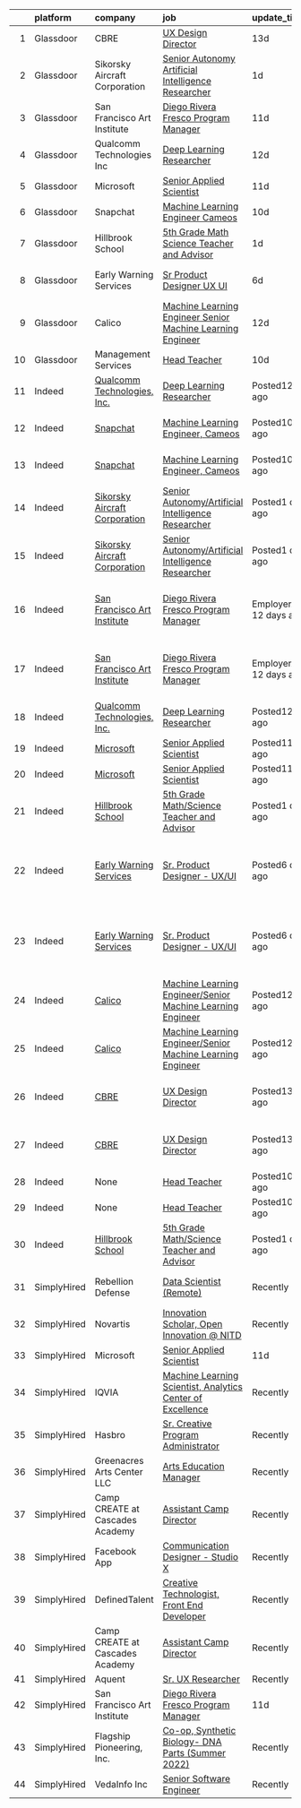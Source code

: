 

|    | platform    | company                                                                                   | job                                                                                                                                                                                                                                                                                                                                                                                                                                                                                                                                                                                                                                                                                                                                                                                                                                                                          | update_time                | location                                                      |
|---:|:------------|:------------------------------------------------------------------------------------------|:-----------------------------------------------------------------------------------------------------------------------------------------------------------------------------------------------------------------------------------------------------------------------------------------------------------------------------------------------------------------------------------------------------------------------------------------------------------------------------------------------------------------------------------------------------------------------------------------------------------------------------------------------------------------------------------------------------------------------------------------------------------------------------------------------------------------------------------------------------------------------------|:---------------------------|:--------------------------------------------------------------|
|  1 | Glassdoor   | CBRE                                                                                      | [UX Design Director](https://www.glassdoor.com/partner/jobListing.htm?pos=106&ao=1136043&s=58&guid=0000017e1eb1be3182987f0c4a4204e2&src=GD_JOB_AD&t=SR&vt=w&cs=1_a196460d&cb=1641192472526&jobListingId=1007519715778&jrtk=3-0-1fofb3fp1u1di801-1fofb3fpfu1j0800-1fbfd78e4aff5582-)                                                                                                                                                                                                                                                                                                                                                                                                                                                                                                                                                                                          | 13d                        | Dallas, TX                                                    |
|  2 | Glassdoor   | Sikorsky Aircraft Corporation                                                             | [Senior Autonomy Artificial Intelligence Researcher](https://www.glassdoor.com/partner/jobListing.htm?pos=107&ao=1136043&s=58&guid=0000017e1eb1be3182987f0c4a4204e2&src=GD_JOB_AD&t=SR&vt=w&cs=1_c426ba28&cb=1641192472526&jobListingId=1007538103303&jrtk=3-0-1fofb3fp1u1di801-1fofb3fpfu1j0800-03703b29c11a8d54-)                                                                                                                                                                                                                                                                                                                                                                                                                                                                                                                                                          | 1d                         | Palo Alto, CA                                                 |
|  3 | Glassdoor   | San Francisco Art Institute                                                               | [Diego Rivera Fresco Program Manager](https://www.glassdoor.com/partner/jobListing.htm?pos=101&ao=1110586&s=58&guid=0000017e1eb1be3182987f0c4a4204e2&src=GD_JOB_AD&t=SR&vt=w&ea=1&cs=1_a2c2165d&cb=1641192472525&jobListingId=1007524141105&cpc=3BA4CE39D5B5DEF5&jrtk=3-0-1fofb3fp1u1di801-1fofb3fpfu1j0800-2a6df1dfa11d30d6--6NYlbfkN0ATuzukLZvOA7Cxi5gGVTPK8s05ijijAIGQnHXs5Od0XyxwTL5N3v8N5rEzBUODqZiH748ZbPKQJcKus3kZb059aYT78es3MZwfjZX1U739F_YxMgw7Ht_IJCIbX7EDQhTEs_ZvdSytoDVq5O0ZhfCJqT1vol6BfVuH0QZKtr4DU5BzgP-3PIRI_FbVJgnu8OXWHxNXxZuCYZT2jc8mk9PYfMU7Gys1K_Tb4o7xVQ8SLmRCquJWMFLTX5FPwM0arpciOeOttOieirhl9KVZsAklylIxakR9TfJq_RhR-6lnfrmw37B4E_bqsdhcog7ZTuEPPlqgFyF-zurxrYwYCJgc09BFkm4fqVolqTVF1R2dpGZn872BqLcUTKyztHGlzDhDOZgjUzKYFMi-caw1YObsHwX7jklZ4kotVDyOsNnjQSg_f-UrwJzTQPo1vTdYTU0oZV_-Sja1o6xXQTVWuu590Ji5NL_Uf1Zcezq-Hov15R7ythqY7FUb_MWTxcIHAhs%3D) | 11d                        | San Francisco, CA                                             |
|  4 | Glassdoor   | Qualcomm Technologies  Inc                                                                | [Deep Learning Researcher](https://www.glassdoor.com/partner/jobListing.htm?pos=102&ao=1136043&s=58&guid=0000017e1eb1be3182987f0c4a4204e2&src=GD_JOB_AD&t=SR&vt=w&cs=1_5acea574&cb=1641192472525&jobListingId=1007522146244&jrtk=3-0-1fofb3fp1u1di801-1fofb3fpfu1j0800-77f1c9b6ba7c99a2-)                                                                                                                                                                                                                                                                                                                                                                                                                                                                                                                                                                                    | 12d                        | San Diego, CA                                                 |
|  5 | Glassdoor   | Microsoft                                                                                 | [Senior Applied Scientist](https://www.glassdoor.com/partner/jobListing.htm?pos=103&ao=1136043&s=58&guid=0000017e1eb1be3182987f0c4a4204e2&src=GD_JOB_AD&t=SR&vt=w&cs=1_a4c6610a&cb=1641192472525&jobListingId=1007523842342&jrtk=3-0-1fofb3fp1u1di801-1fofb3fpfu1j0800-d9143879c7f2f282-)                                                                                                                                                                                                                                                                                                                                                                                                                                                                                                                                                                                    | 11d                        | Bellevue, WA                                                  |
|  6 | Glassdoor   | Snapchat                                                                                  | [Machine Learning Engineer  Cameos](https://www.glassdoor.com/partner/jobListing.htm?pos=104&ao=1136043&s=58&guid=0000017e1eb1be3182987f0c4a4204e2&src=GD_JOB_AD&t=SR&vt=w&cs=1_9a924d1b&cb=1641192472525&jobListingId=1007525976359&jrtk=3-0-1fofb3fp1u1di801-1fofb3fpfu1j0800-c5a41f628737bed6-)                                                                                                                                                                                                                                                                                                                                                                                                                                                                                                                                                                           | 10d                        | Los Angeles, CA                                               |
|  7 | Glassdoor   | Hillbrook School                                                                          | [5th Grade Math Science Teacher and Advisor](https://www.glassdoor.com/partner/jobListing.htm?pos=108&ao=1136043&s=58&guid=0000017e1eb1be3182987f0c4a4204e2&src=GD_JOB_AD&t=SR&vt=w&cs=1_0927a9cc&cb=1641192472526&jobListingId=1007537774037&jrtk=3-0-1fofb3fp1u1di801-1fofb3fpfu1j0800-491c8e2b3222c27f-)                                                                                                                                                                                                                                                                                                                                                                                                                                                                                                                                                                  | 1d                         | Los Gatos, CA                                                 |
|  8 | Glassdoor   | Early Warning Services                                                                    | [Sr  Product Designer   UX UI](https://www.glassdoor.com/partner/jobListing.htm?pos=105&ao=1136043&s=58&guid=0000017e1eb1be3182987f0c4a4204e2&src=GD_JOB_AD&t=SR&vt=w&ea=1&cs=1_0964a1f3&cb=1641192472525&jobListingId=1007531328048&jrtk=3-0-1fofb3fp1u1di801-1fofb3fpfu1j0800-55ac4440cce23a4b-)                                                                                                                                                                                                                                                                                                                                                                                                                                                                                                                                                                           | 6d                         | San Francisco, CA                                             |
|  9 | Glassdoor   | Calico                                                                                    | [Machine Learning Engineer Senior Machine Learning Engineer](https://www.glassdoor.com/partner/jobListing.htm?pos=109&ao=1136043&s=58&guid=0000017e1eb1be3182987f0c4a4204e2&src=GD_JOB_AD&t=SR&vt=w&cs=1_ece65b5a&cb=1641192472526&jobListingId=1007521496766&jrtk=3-0-1fofb3fp1u1di801-1fofb3fpfu1j0800-f268b98dae3b4a2f-)                                                                                                                                                                                                                                                                                                                                                                                                                                                                                                                                                  | 12d                        | South San Francisco, CA                                       |
| 10 | Glassdoor   | Management Services                                                                       | [Head Teacher](https://www.glassdoor.com/partner/jobListing.htm?pos=110&ao=1136043&s=58&guid=0000017e1eb1be3182987f0c4a4204e2&src=GD_JOB_AD&t=SR&vt=w&ea=1&cs=1_3b84602e&cb=1641192472527&jobListingId=1007525825599&jrtk=3-0-1fofb3fp1u1di801-1fofb3fpfu1j0800-f4cd27d5a4ab89d5-)                                                                                                                                                                                                                                                                                                                                                                                                                                                                                                                                                                                           | 10d                        | Long Island City, NY                                          |
| 11 | Indeed      | [Qualcomm Technologies, Inc.](https://www.indeed.com/cmp/Qualcomm)                        | [Deep Learning Researcher](https://www.indeed.com/rc/clk?jk=77f1c9b6ba7c99a2&fccid=d40ebe11fc879426&vjs=3)                                                                                                                                                                                                                                                                                                                                                                                                                                                                                                                                                                                                                                                                                                                                                                   | Posted12 days ago          | San Diego, CA+1 location                                      |
| 12 | Indeed      | [Snapchat](https://www.indeed.com/cmp/Snap-Inc.)                                          | [Machine Learning Engineer, Cameos](https://www.indeed.com/rc/clk?jk=c5a41f628737bed6&fccid=f368300325e8e8bc&vjs=3)                                                                                                                                                                                                                                                                                                                                                                                                                                                                                                                                                                                                                                                                                                                                                          | Posted10 days ago          | Los Angeles, CA 90291 (Venice area)                           |
| 13 | Indeed      | [Snapchat](https://www.indeed.com/cmp/Snap-Inc.)                                          | [Machine Learning Engineer, Cameos](https://www.indeed.com/rc/clk?jk=c5a41f628737bed6&fccid=f368300325e8e8bc&vjs=3)                                                                                                                                                                                                                                                                                                                                                                                                                                                                                                                                                                                                                                                                                                                                                          | Posted10 days ago          | Los Angeles, CA 90291 (Venice area)                           |
| 14 | Indeed      | [Sikorsky Aircraft Corporation](https://www.indeed.com/cmp/Sikorsky-Aircraft-Corporation) | [Senior Autonomy/Artificial Intelligence Researcher](https://www.indeed.com/rc/clk?jk=03703b29c11a8d54&fccid=6240c667c0daf144&vjs=3)                                                                                                                                                                                                                                                                                                                                                                                                                                                                                                                                                                                                                                                                                                                                         | Posted1 day ago            | Palo Alto, CA                                                 |
| 15 | Indeed      | [Sikorsky Aircraft Corporation](https://www.indeed.com/cmp/Sikorsky-Aircraft-Corporation) | [Senior Autonomy/Artificial Intelligence Researcher](https://www.indeed.com/rc/clk?jk=03703b29c11a8d54&fccid=6240c667c0daf144&vjs=3)                                                                                                                                                                                                                                                                                                                                                                                                                                                                                                                                                                                                                                                                                                                                         | Posted1 day ago            | Palo Alto, CA                                                 |
| 16 | Indeed      | [San Francisco Art Institute](https://www.indeed.com/cmp/SAN-Francisco-Art-Institute)     | [Diego Rivera Fresco Program Manager](https://www.indeed.com/company/San-Francisco-Art-Institute/jobs/Diego-Rivera-Fresco-Program-Manager-2a6df1dfa11d30d6?fccid=ac6cf8a90c1cda84&vjs=3)                                                                                                                                                                                                                                                                                                                                                                                                                                                                                                                                                                                                                                                                                     | EmployerActive 12 days ago | San Francisco, CA 94133 (Russian Hill area)                   |
| 17 | Indeed      | [San Francisco Art Institute](https://www.indeed.com/cmp/SAN-Francisco-Art-Institute)     | [Diego Rivera Fresco Program Manager](https://www.indeed.com/company/San-Francisco-Art-Institute/jobs/Diego-Rivera-Fresco-Program-Manager-2a6df1dfa11d30d6?fccid=ac6cf8a90c1cda84&vjs=3)                                                                                                                                                                                                                                                                                                                                                                                                                                                                                                                                                                                                                                                                                     | EmployerActive 12 days ago | San Francisco, CA 94133 (Russian Hill area)                   |
| 18 | Indeed      | [Qualcomm Technologies, Inc.](https://www.indeed.com/cmp/Qualcomm)                        | [Deep Learning Researcher](https://www.indeed.com/rc/clk?jk=77f1c9b6ba7c99a2&fccid=d40ebe11fc879426&vjs=3)                                                                                                                                                                                                                                                                                                                                                                                                                                                                                                                                                                                                                                                                                                                                                                   | Posted12 days ago          | San Diego, CA+1 location                                      |
| 19 | Indeed      | [Microsoft](https://www.indeed.com/cmp/Microsoft)                                         | [Senior Applied Scientist](https://www.indeed.com/rc/clk?jk=d9143879c7f2f282&fccid=734cb5a01ee60f80&vjs=3)                                                                                                                                                                                                                                                                                                                                                                                                                                                                                                                                                                                                                                                                                                                                                                   | Posted11 days ago          | Bellevue, WA                                                  |
| 20 | Indeed      | [Microsoft](https://www.indeed.com/cmp/Microsoft)                                         | [Senior Applied Scientist](https://www.indeed.com/rc/clk?jk=d9143879c7f2f282&fccid=734cb5a01ee60f80&vjs=3)                                                                                                                                                                                                                                                                                                                                                                                                                                                                                                                                                                                                                                                                                                                                                                   | Posted11 days ago          | Bellevue, WA                                                  |
| 21 | Indeed      | [Hillbrook School](https://www.indeed.com/cmp/Hillbrook-School-2)                         | [5th Grade Math/Science Teacher and Advisor](https://www.indeed.com/rc/clk?jk=491c8e2b3222c27f&fccid=a1c87d716881af96&vjs=3)                                                                                                                                                                                                                                                                                                                                                                                                                                                                                                                                                                                                                                                                                                                                                 | Posted1 day ago            | Los Gatos, CA 95032                                           |
| 22 | Indeed      | [Early Warning Services](https://www.indeed.com/cmp/Early-Warning-Services)               | [Sr. Product Designer - UX/UI](https://www.indeed.com/company/Early-Warning-Services/jobs/Senior-Product-Designer-55ac4440cce23a4b?fccid=094bfee9de38aca9&vjs=3)                                                                                                                                                                                                                                                                                                                                                                                                                                                                                                                                                                                                                                                                                                             | Posted6 days ago           | San Francisco, CA 94111 (Financial District/South Beach area) |
| 23 | Indeed      | [Early Warning Services](https://www.indeed.com/cmp/Early-Warning-Services)               | [Sr. Product Designer - UX/UI](https://www.indeed.com/company/Early-Warning-Services/jobs/Senior-Product-Designer-55ac4440cce23a4b?fccid=094bfee9de38aca9&vjs=3)                                                                                                                                                                                                                                                                                                                                                                                                                                                                                                                                                                                                                                                                                                             | Posted6 days ago           | San Francisco, CA 94111 (Financial District/South Beach area) |
| 24 | Indeed      | [Calico](https://www.indeed.com/cmp/Calico-Life-Sciences)                                 | [Machine Learning Engineer/Senior Machine Learning Engineer](https://www.indeed.com/company/Calico/jobs/Machine-Learning-Engineer-Senior-Machine-Learning-Engineer-f268b98dae3b4a2f?fccid=f0b8874348a33561&vjs=3)                                                                                                                                                                                                                                                                                                                                                                                                                                                                                                                                                                                                                                                            | Posted12 days ago          | South San Francisco, CA+1 location                            |
| 25 | Indeed      | [Calico](https://www.indeed.com/cmp/Calico-Life-Sciences)                                 | [Machine Learning Engineer/Senior Machine Learning Engineer](https://www.indeed.com/company/Calico/jobs/Machine-Learning-Engineer-Senior-Machine-Learning-Engineer-f268b98dae3b4a2f?fccid=f0b8874348a33561&vjs=3)                                                                                                                                                                                                                                                                                                                                                                                                                                                                                                                                                                                                                                                            | Posted12 days ago          | South San Francisco, CA+1 location                            |
| 26 | Indeed      | [CBRE](https://www.indeed.com/cmp/Cbre)                                                   | [UX Design Director](https://www.indeed.com/rc/clk?jk=1fbfd78e4aff5582&fccid=c9b9e477b3c84b4d&vjs=3)                                                                                                                                                                                                                                                                                                                                                                                                                                                                                                                                                                                                                                                                                                                                                                         | Posted13 days ago          | Dallas, TX 75201 (Downtown area)                              |
| 27 | Indeed      | [CBRE](https://www.indeed.com/cmp/Cbre)                                                   | [UX Design Director](https://www.indeed.com/rc/clk?jk=1fbfd78e4aff5582&fccid=c9b9e477b3c84b4d&vjs=3)                                                                                                                                                                                                                                                                                                                                                                                                                                                                                                                                                                                                                                                                                                                                                                         | Posted13 days ago          | Dallas, TX 75201 (Downtown area)                              |
| 28 | Indeed      | None                                                                                      | [Head Teacher](https://www.indeed.com/rc/clk?jk=f4cd27d5a4ab89d5&fccid=e4ec45a9287a2dc5&vjs=3)                                                                                                                                                                                                                                                                                                                                                                                                                                                                                                                                                                                                                                                                                                                                                                               | Posted10 days ago          | Long Island City, NY                                          |
| 29 | Indeed      | None                                                                                      | [Head Teacher](https://www.indeed.com/rc/clk?jk=f4cd27d5a4ab89d5&fccid=e4ec45a9287a2dc5&vjs=3)                                                                                                                                                                                                                                                                                                                                                                                                                                                                                                                                                                                                                                                                                                                                                                               | Posted10 days ago          | Long Island City, NY                                          |
| 30 | Indeed      | [Hillbrook School](https://www.indeed.com/cmp/Hillbrook-School-2)                         | [5th Grade Math/Science Teacher and Advisor](https://www.indeed.com/rc/clk?jk=491c8e2b3222c27f&fccid=a1c87d716881af96&vjs=3)                                                                                                                                                                                                                                                                                                                                                                                                                                                                                                                                                                                                                                                                                                                                                 | Posted1 day ago            | Los Gatos, CA 95032                                           |
| 31 | SimplyHired | Rebellion Defense                                                                         | [Data Scientist (Remote)](https://www.simplyhired.com/job/t3fMJwyktBdJmacn3VYRRC26g1ETlgKisTtEVHy8EO8-LT_fh0EjBQ?q=generative+art)                                                                                                                                                                                                                                                                                                                                                                                                                                                                                                                                                                                                                                                                                                                                           | Recently                   | Washington, DC +1 location                                    |
| 32 | SimplyHired | Novartis                                                                                  | [Innovation Scholar, Open Innovation @ NITD](https://www.simplyhired.com/job/ZW2_GpynJixR5v-81EnBVKxg3po5bEzLRCdbrDFjlDIbygUtP57KDQ?q=generative+art)                                                                                                                                                                                                                                                                                                                                                                                                                                                                                                                                                                                                                                                                                                                        | Recently                   | Emeryville, CA                                                |
| 33 | SimplyHired | Microsoft                                                                                 | [Senior Applied Scientist](https://www.simplyhired.com/job/H4EAisULFkmwd2eEiiwKqvqGT0XvPYZk3xsw8d3A4g9TkW0vOCrxBA?q=generative+art)                                                                                                                                                                                                                                                                                                                                                                                                                                                                                                                                                                                                                                                                                                                                          | 11d                        | Bellevue, WA                                                  |
| 34 | SimplyHired | IQVIA                                                                                     | [Machine Learning Scientist, Analytics Center of Excellence](https://www.simplyhired.com/job/PCBNZxECcHDc1T5-ckXfxO-Uqkz9qO1uE26CH9aQGY54RpI4YLfP1A?q=generative+art)                                                                                                                                                                                                                                                                                                                                                                                                                                                                                                                                                                                                                                                                                                        | Recently                   | Cambridge, MA                                                 |
| 35 | SimplyHired | Hasbro                                                                                    | [Sr. Creative Program Administrator](https://www.simplyhired.com/job/eAw3lYnJXQSuJVpdow4zJpMmBw6Q8mNRDUuYQ66UBroU7KHOa8-qFA?q=generative+art)                                                                                                                                                                                                                                                                                                                                                                                                                                                                                                                                                                                                                                                                                                                                | Recently                   | Pawtucket, RI                                                 |
| 36 | SimplyHired | Greenacres Arts Center LLC                                                                | [Arts Education Manager](https://www.simplyhired.com/job/TWO4thceSGFv-a5Sy85PPTalBgKZnGT05hJt17wx0KvAsmxpu_kjjQ?q=generative+art)                                                                                                                                                                                                                                                                                                                                                                                                                                                                                                                                                                                                                                                                                                                                            | Recently                   | Cincinnati, OH                                                |
| 37 | SimplyHired | Camp CREATE at Cascades Academy                                                           | [Assistant Camp Director](https://www.simplyhired.com/job/CD7Cpnjm2fwPYt7jehNGnx8ZO329mdL9z1FNyNhOs1gLQuho_O_Hjg?q=generative+art)                                                                                                                                                                                                                                                                                                                                                                                                                                                                                                                                                                                                                                                                                                                                           | Recently                   | Bend, OR                                                      |
| 38 | SimplyHired | Facebook App                                                                              | [Communication Designer - Studio X](https://www.simplyhired.com/job/Q1So4rlqk_xx8iZWHmO1MZwaBp3Znec_gksGCa9wZ2vBQz4GL8XPjQ?q=generative+art)                                                                                                                                                                                                                                                                                                                                                                                                                                                                                                                                                                                                                                                                                                                                 | Recently                   | Remote +1 location                                            |
| 39 | SimplyHired | DefinedTalent                                                                             | [Creative Technologist, Front End Developer](https://www.simplyhired.com/job/7pQLUf-KpWUJ6eJVN6KPxMGoW9XNe9mQoePvgsHPCdjPLiQ-SN4Zlg?q=generative+art)                                                                                                                                                                                                                                                                                                                                                                                                                                                                                                                                                                                                                                                                                                                        | Recently                   | New York, NY                                                  |
| 40 | SimplyHired | Camp CREATE at Cascades Academy                                                           | [Assistant Camp Director](https://www.simplyhired.com/job/CD7Cpnjm2fwPYt7jehNGnx8ZO329mdL9z1FNyNhOs1gLQuho_O_Hjg?q=generative+art)                                                                                                                                                                                                                                                                                                                                                                                                                                                                                                                                                                                                                                                                                                                                           | Recently                   | Bend, OR                                                      |
| 41 | SimplyHired | Aquent                                                                                    | [Sr. UX Researcher](https://www.simplyhired.com/job/355Oy0CpR4lq3bdcShdWgsewX5AEUhmsvdv34wFXB7ntJ6VShss46A?q=generative+art)                                                                                                                                                                                                                                                                                                                                                                                                                                                                                                                                                                                                                                                                                                                                                 | Recently                   | Spring, TX                                                    |
| 42 | SimplyHired | San Francisco Art Institute                                                               | [Diego Rivera Fresco Program Manager](https://www.simplyhired.com/job/FRXFs2rMZkxIsnt0tA2mF19L4i9eRVIdyDsGVvnfcDbvY68dUkdgyg?q=generative+art)                                                                                                                                                                                                                                                                                                                                                                                                                                                                                                                                                                                                                                                                                                                               | 11d                        | San Francisco, CA                                             |
| 43 | SimplyHired | Flagship Pioneering, Inc.                                                                 | [Co-op, Synthetic Biology- DNA Parts (Summer 2022)](https://www.simplyhired.com/job/LduesYvxVKklmb8fbKv_G2tiIfAmPY8QRtlKAKGoDTZvcGS2_SsT2g?q=generative+art)                                                                                                                                                                                                                                                                                                                                                                                                                                                                                                                                                                                                                                                                                                                 | Recently                   | Cambridge, MA                                                 |
| 44 | SimplyHired | VedaInfo Inc                                                                              | [Senior Software Engineer](https://www.simplyhired.com/job/-dyjRMToKM0jvYpjLCYtY9oxnr1LVe-i1PS4f-hRSmTmj4R4GnFeLg?q=generative+art)                                                                                                                                                                                                                                                                                                                                                                                                                                                                                                                                                                                                                                                                                                                                          | Recently                   | Chicago, IL                                                   |